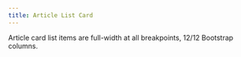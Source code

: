 ```yaml
---
title: Article List Card
---
```


Article card list items are full-width at all breakpoints, 12/12 Bootstrap columns. 